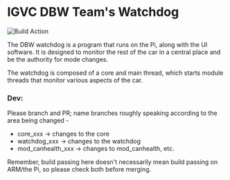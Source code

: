# IGVC DBW Team's Watchdog

![Build Action](https://github.com/autonomy-lab-cooper-union/dbw_watchdog/actions/workflows/c-cpp.yml/badge.svg)

The DBW watchdog is a program that runs on the Pi, along with the UI software. It 
is designed to monitor the rest of the car in a central place and be the 
authority for mode changes.

The watchdog is composed of a core and main thread, which starts module threads that monitor various aspects
of the car.

### Dev:
Please branch and PR; name branches roughly speaking according to the area being changed -

- core_xxx -> changes to the core
- watchdog_xxx -> changes to the watchdog
- mod_canhealth_xxx -> changes to mod_canhealth, etc.

Remember, build passing here doesn't necessarily mean build passing on ARM/the Pi, so please check both before merging.
